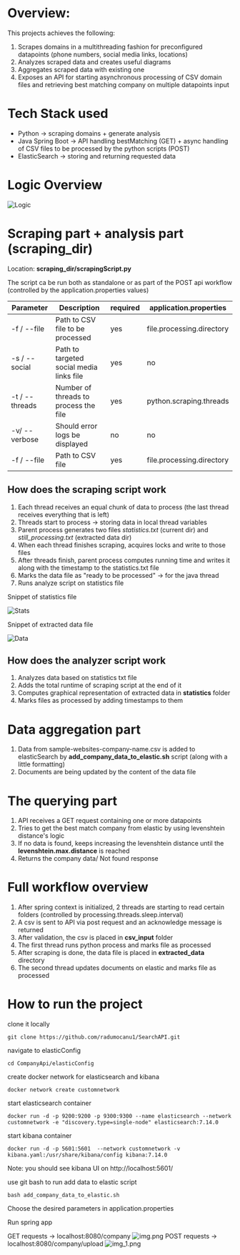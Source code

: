 # Overview: 
This projects achieves the following:
1. Scrapes domains in a multithreading fashion for preconfigured datapoints (phone numbers, social media links, locations)
2. Analyzes scraped data and creates useful diagrams
3. Aggregates scraped data with existing one
4. Exposes an API for starting asynchronous processing of CSV domain files and retrieving best matching company on multiple datapoints input 
# Tech Stack used 
 - Python -> scraping domains + generate analysis
 - Java Spring Boot -> API handling bestMatching (GET) + async handling of CSV files to be processed by the python scripts (POST)
 - ElasticSearch -> storing and returning requested data
# Logic Overview 
![Logic](readmeImages/logic.png)
# Scraping part + analysis part (scraping_dir)
Location: **scraping_dir/scrapingScript.py** 

The script ca be run both as standalone or as part of the POST api workflow (controlled by the application.properties values)

Parameter | Description                            | required | application.properties    |
---------- |----------------------------------------|----------|---------------------------|
-f / --file    | Path to CSV file to be processed       | yes      | file.processing.directory | 
-s / --social | Path to targeted social media links file | yes      | no                        |
-t / --threads    | Number of threads to process the file  | yes      | python.scraping.threads   | 
-v/ --verbose | Should error logs be displayed         | no       | no                        |
-f / --file    | Path to CSV file                       | yes      | file.processing.directory | 

## How does the scraping script work 

1. Each thread receives an equal chunk of data to process (the last thread receives everything that is left)
2. Threads start to process -> storing data in local thread variables
3. Parent process generates two files *statistics.txt* (current dir) and *still_processing.txt* (extracted data dir)
4. When each thread finishes scraping, acquires locks and write to those files  
5. After threads finish, parent process computes running time and writes it along with the timestamp to the statistics.txt file 
6. Marks the data file as "ready to be processed" -> for the java thread
7. Runs analyze script on statistics file

Snippet of statistics file 

![Stats](readmeImages/statistics.png)

Snippet of extracted data file

![Data](readmeImages/data.png)

## How does the analyzer script work
1. Analyzes data based on statistics txt file 
2. Adds the total runtime of scraping script at the end of it
3. Computes graphical representation of extracted data in **statistics** folder
4. Marks files as processed by adding timestamps to them

# Data aggregation part

1. Data from sample-websites-company-name.csv is added to elasticSearch by **add_company_data_to_elastic.sh** script (along with a little formatting)
2. Documents are being updated by the content of the data file

# The querying part

1. API receives a GET request containing one or more datapoints
2. Tries to get the best match company from elastic by using levenshtein distance's logic
3. If no data is found, keeps increasing the levenshtein distance until the **levenshtein.max.distance** is reached
4. Returns the company data/ Not found response 

# Full workflow overview

1. After spring context is initialized, 2 threads are starting to read certain folders (controlled by processing.threads.sleep.interval) 
2. A csv is sent to API via post request and an acknowledge message is returned 
3. After validation, the csv is placed in **csv_input** folder
4. The first thread runs python process and marks file as processed
5. After scraping is done, the data file is placed in **extracted_data** directory
6. The second thread updates documents on elastic and marks file as processed

# How to run the project

clone it locally 
```
git clone https://github.com/radumocanu1/SearchAPI.git
```
navigate to elasticConfig
```
cd CompanyApi/elasticConfig
```
create docker network for elasticsearch and kibana
```
docker network create customnetwork
```
start elasticsearch container
```
docker run -d -p 9200:9200 -p 9300:9300 --name elasticsearch --network customnetwork -e "discovery.type=single-node" elasticsearch:7.14.0

```
start kibana container
```
docker run -d -p 5601:5601  --network customnetwork -v kibana.yaml:/usr/share/kibana/config kibana:7.14.0
```
Note: you should see kibana UI on http://localhost:5601/ 

use git bash to run add data to elastic script
```
bash add_company_data_to_elastic.sh
```

Choose the desired parameters in application.properties

Run spring app

GET requests -> localhost:8080/company 
![img.png](readmeImages/img.png)
POST requests -> localhost:8080/company/upload
![img_1.png](readmeImages/img_1.png)